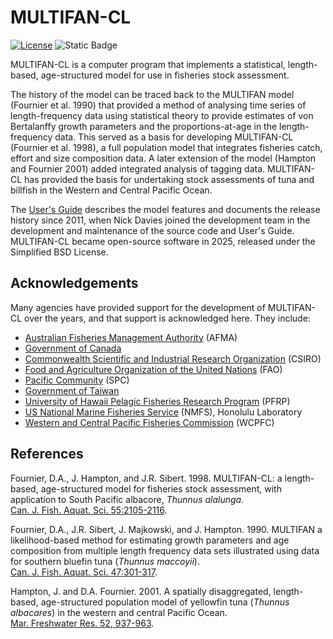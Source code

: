 # MULTIFAN-CL

[![License](https://img.shields.io/badge/License-BSD_2--Clause-orange.svg)](https://opensource.org/licenses/BSD-2-Clause)
![Static Badge](https://img.shields.io/badge/Language-C%2B%2B-blue)

MULTIFAN-CL is a computer program that implements a statistical, length-based,
age-structured model for use in fisheries stock assessment.

The history of the model can be traced back to the MULTIFAN model (Fournier et
al. 1990) that provided a method of analysing time series of length-frequency
data using statistical theory to provide estimates of von Bertalanffy growth
parameters and the proportions-at-age in the length-frequency data. This served
as a basis for developing MULTIFAN-CL (Fournier et al. 1998), a full population
model that integrates fisheries catch, effort and size composition data. A later
extension of the model (Hampton and Fournier 2001) added integrated analysis of
tagging data. MULTIFAN-CL has provided the basis for undertaking stock
assessments of tuna and billfish in the Western and Central Pacific Ocean.

The [User's Guide](manual) describes the model features and documents the
release history since 2011, when Nick Davies joined the development team in the
development and maintenance of the source code and User's Guide. MULTIFAN-CL 
became open-source software in 2025, released under the Simplified BSD License.

## Acknowledgements

Many agencies have provided support for the development of MULTIFAN-CL over the
years, and that support is acknowledged here. They include:

- [Australian Fisheries Management Authority](https://www.afma.gov.au) (AFMA)
- [Government of Canada](https://www.canada.ca)
- [Commonwealth Scientific and Industrial Research Organization](https://www.csiro.au) (CSIRO)
- [Food and Agriculture Organization of the United Nations](https://www.fao.org) (FAO)
- [Pacific Community](https://www.spc.int) (SPC)
- [Government of Taiwan](https://www.taiwan.gov.tw)
- [University of Hawaii Pelagic Fisheries Research Program](https://www.soest.hawaii.edu/pfrp/) (PFRP)
- [US National Marine Fisheries Service](https://www.fisheries.noaa.gov) (NMFS), Honolulu Laboratory
- [Western and Central Pacific Fisheries Commission](https://www.wcpfc.int) (WCPFC)

## References

Fournier, D.A., J. Hampton, and J.R. Sibert. 1998. MULTIFAN-CL: a length-based,
age-structured model for fisheries stock assessment, with application to South
Pacific albacore, *Thunnus alalunga*.\
[Can. J. Fish. Aquat. Sci. 55:2105-2116](https://doi.org/10.1139/f98-100).

Fournier, D.A., J.R. Sibert, J. Majkowski, and J. Hampton. 1990. MULTIFAN a
likelihood-based method for estimating growth parameters and age composition
from multiple length frequency data sets illustrated using data for southern
bluefin tuna (*Thunnus maccoyii*).\
[Can. J. Fish. Aquat. Sci. 47:301-317](https://doi.org/10.1139/f90-032).

Hampton, J. and D.A. Fournier. 2001. A spatially disaggregated, length-based,
age-structured population model of yellowfin tuna (*Thunnus albacares*) in the
western and central Pacific Ocean.\
[Mar. Freshwater Res. 52, 937-963](https://doi.org/10.1071/MF01049).
